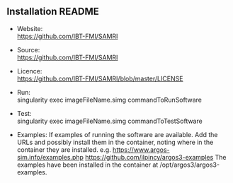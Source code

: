 ## Installation README

* Website:  
            https://github.com/IBT-FMI/SAMRI
* Source:   
            https://github.com/IBT-FMI/SAMRI

* Licence:  
            https://github.com/IBT-FMI/SAMRI/blob/master/LICENSE


* Run:      
            singularity exec imageFileName.simg commandToRunSoftware

* Test:     
            singularity exec imageFileName.simg commandToTestSoftware

* Examples:
            If examples of running the software are available. Add the URLs and
            possibly install them in the container, noting where in the container
            they are installed.
            e.g.
            https://www.argos-sim.info/examples.php
            https://github.com/ilpincy/argos3-examples
            The examples have been installed in the container at /opt/argos3/argos3-examples.
